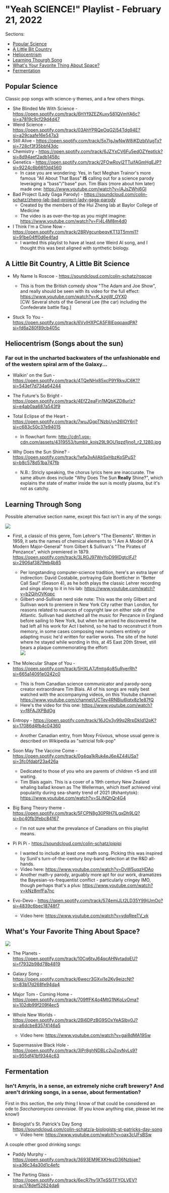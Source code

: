 # "Yeah SCIENCE!" Playlist - February 21, 2022

Sections:
- [Popular Science](#pop-science)
- [A Little Bit Country](#a-little-bit-country-a-little-bit-science)
- [Heliocentrism](#heliocentrism-songs-about-the-sun)
- [Learning Thourgh Song](#learning-through-song)
- [What's Your Favorite Thing About Space?](#whats-your-favorite-thing-about-space)
- [Fermentation](#fermentation)

## Popular Science

Classic pop songs with science-y themes, and a few others things.

- She Blinded Me With Science - 
https://open.spotify.com/track/6HYf9ZEZKuxy581QVmYA6c?si=a7819c9cf29d4d47
- Weird Science - https://open.spotify.com/track/03AhYPRQeOqG2j54Tdg94E?si=a29caafe16e547a3
- Still Alive - https://open.spotify.com/track/5x7IgJwNwW8iKDzbIVugTx?si=728cf3f35bbf43dc
- Chemistry - https://open.spotify.com/track/6JZYxCV6Fu5edOZYeptlck?si=8d94aef2adb1458c
- Genetics - https://open.spotify.com/track/2FOwRoyI2TTujfAGmHgEJP?si=9224c6b66f0d4560
  - In case you are wondering: Yes, in fact Meghan Trainor's more famous "All About That Bass" **IS** calling out for a science parody leveraging a "bass"/"base" pun. Tim Blais (more about him later) made one: https://www.youtube.com/watch?v=IAJsZWhj6GI
- Bad Project (Lady Gaga Parody) - https://soundcloud.com/colin-schatz/zheng-lab-bad-project-lady-gaga-parody
  - Created by the members of the Hui Zheng lab at Baylor College of Medicine
  - The video is as over-the-top as you might imagine: https://www.youtube.com/watch?v=Fl4L4M8m4d0
- I Think I'm a Clone Now - https://open.spotify.com/track/28RVgcunbeqvKT13T5mmi1?si=91be04ff0d6e4fad
  - I wanted this playlist to have at least one Weird Al song, and I thought this was best aligned with synthetic biology. 

## A Little Bit Country, A Little Bit Science

- My Name Is Roscoe - https://soundcloud.com/colin-schatz/roscoe

  - This is from the British comedy show "The Adam and Joe Show", and really should be seen with its video for the full effect:<br />https://www.youtube.com/watch?v=K_kzgW_OYX0<br />[CW: Several shots of the General Lee (the car) including the Confederate battle flag.]

- Stuck To You - https://open.spotify.com/track/6VvIHXPCA5F8IEpqoaxdPA?si=fd6a280f89cb405c

## Heliocentrism (Songs about the sun)

### Far out in the uncharted backwaters of the unfashionable end of the western spiral arm of the Galaxy...

- Walkin' on the Sun - https://open.spotify.com/track/4TQeNHx85xcP9YRkvJC6K1?si=543ef7d734a64244

- The Future's So Bright - https://open.spotify.com/track/4EfZ2eaFjn1MQbKZD8urIz?si=e4ab0aa687a543f9

- Total Eclipse of the Heart - https://open.spotify.com/track/7wuJGgpTNzbUyn26IOY6rj?si=c683c50c37e94015
  - In flowchart form: http://cdn1.vox-cdn.com/assets/4319553/tumblr_kojs29L9OU1qzd1jno1_r2_1280.jpg

- Why Does the Sun Shine? - https://open.spotify.com/track/1wfa3vAiIAbSxHbzKoSPuS?si=b8c578d51ba747fb
  - N.B.: Stricly speaking, the chorus lyrics here are inaccurate. The same album does include "Why Does The Sun **Really** Shine?", which explains the state of matter inside the sun is mostly plasma, but it's not as catchy.

## Learning Through Song

Possible alternative section name, except this fact isn't in any of the songs:

<img src="https://i.imgflip.com/662yx9.jpg" />

- First, a classic of this genre, Tom Lehrer's "The Elements". Written in 1959, it sets the names of chemical elements to "I Am A Model Of A Modern Major-General" from Gilbert & Sullivan's "The Pirates of Penzance", which premiered in 1879.<br />https://open.spotify.com/track/3LRGJ97WvYoD99lDgtcIFJ?si=2906af3879eb4b85
  - Per longstanding computer-science tradition, here's an extra layer of indirection: David Costabile,
    portraying Gale Boetticher in "Better Call Saul" (Season 4), as he both plays the classic Lehrer recording
    and sings along to it in his lab:
    https://www.youtube.com/watch?v=b2QjhOVKqpc 
  - Gilbert-and-Sullivan nerd side note: 
    This was the only Gilbert and Sullivan work to premiere in New York City rather than London,
    for reasons related to nuances of copyright law on either side of the Atlantic. Sullivan had sketched
    all the music for Penzance in England before sailing to New York, but when he arrived he discovered
    he had left all his work for Act I behind, so he had to reconstruct it from memory,
    in some cases composing new numbers entirely or adapting music he'd written for earlier works.
    The site of the hotel where he stayed while wording in this, at 45 East 20th Street,
    still bears a plaque commemorating the effort:<br />
    <img src="https://scontent-sjc3-1.xx.fbcdn.net/v/t1.18169-9/12376028_10154354086901124_4031372344094144226_n.jpg?_nc_cat=101&ccb=1-7&_nc_sid=730e14&_nc_ohc=5UJz4g1Jr9EAX-435RA&tn=X8aYjjHd4UnhuF0N&_nc_ht=scontent-sjc3-1.xx&oh=00_AT-lTfcXIBTjDBX9kYYCKhRq7WWyJvZ8MU5m7QyyLSR8EA&oe=6357C777">

- The Molecular Shape of You - https://open.spotify.com/track/5HXLA7Jfmtg4o85uRyerRh?si=665a14091e0242c0
  - This is from Canadian science communicator and parody-song creator extraordinare Tim Blais. 
    All of his songs are really best watched with the accompanying videos, on this Youtube channel:
    https://www.youtube.com/channel/UCTev4RNBiu6lqtx8z1e87fQ
  - Here's the video for this one: https://www.youtube.com/watch?v=f8FAJXPBdOg

- Entropy - https://open.spotify.com/track/16JOx3y99q2RrpDkId12pK?si=17086d4fb4c04360
  - Another Canadian entry, from Moxy Früvous, whose usual genre is described on Wikipedia as "satricial folk-pop"

- Soon May The Vaccine Come - https://open.spotify.com/track/0g4qa1kRuk4eJ6e4Z44USa?si=3fc0fdabf23a426a
  - Dedicated to those of you who are parents of children <5 and still waiting.
  - Tim Blais again. This is a cover of a 19th century New Zealand whaling ballad known as The Wellerman,
    which itself achieved viral popularity during sea-shanty trend of 2021 (#shantytok):
     https://www.youtube.com/watch?v=SLiNQhQr4G4

- Big Bang Theory theme - https://open.spotify.com/track/5FCPN8g30PRH7lLgxDh9LQ?si=bc40fb3febc84167
  - I'm not sure what the prevalance of Canadians on this playlist means.

- Pi Pi Pi - https://soundcloud.com/colin-schatz/pipipi
  - I wanted to include at least one math song. Picking this was inspired by Sunil's turn-of-the-century boy-band selection at the R&D all-hands.
  - Video here: https://www.youtube.com/watch?v=DvW5uqzHDAo 
  - Another math-y parody, arguably more apt for our work, dramatizes the Bayesian-vs-frequentist conflict - particularly cringey IMO, though perhaps that's a plus: https://www.youtube.com/watch?v=kNz8mfFa7nc 

- Evo-Devo - https://open.spotify.com/track/574emiJLt2LD35Y99jUmOo?si=4839c6bec18748f7
  - Video here: https://www.youtube.com/watch?v=ydqReeTV_vk

## What's Your Favorite Thing About Space?

<img src="https://i.pinimg.com/564x/5a/d5/87/5ad58762852bd93b153af0d2342b9b35.jpg" />

- The Planets - https://open.spotify.com/track/10Cq6tvJ64qcAHNytadqEU?si=f7932b98d78b4819

- Galaxy Song - https://open.spotify.com/track/6wecr3GXvi1e2Ky9eizcNt?si=83b17d268fe94da4

- Major Tom - Coming Home - https://open.spotify.com/track/709ffFK4o4MtG1NKoLvOma?si=102db99f209f4ec5

- Whole New Worlds - https://open.spotify.com/track/2Bi6DPzBG9SOxYeASlby0J?si=a6dcbe83574146a5
  - Video here: https://www.youtube.com/watch?v=gai8dMA19Sw

- Supermassive Black Hole - https://open.spotify.com/track/3lPr8ghNDBLc2uZovNyLs9?si=955df41bf9344c63

## Fermentation

### Isn't Amyris, in a sense, an extremely niche craft brewery? And aren't drinking songs, in a sense, about fermentation?

First in this section, the only thing I know of that could be considered an ode to *Saccharomyces cerevisiae*.
(If you know anything else, please let me know!)

- Biologist's St. Patrick's Day Song<br />https://soundcloud.com/colin-schatz/a-biologists-st-patricks-day-song
  - Video here: https://www.youtube.com/watch?v=oax3cUFsBSw

A couple other good drinking songs:

- Paddy Murphy - https://open.spotify.com/track/3693EM9EXKHpzD36Nzbjae?si=a36c34a30d1c4efc

- The Parting Glass - https://open.spotify.com/track/6ecR7hy1XTeS5lTFYOLVEV?si=ac178def52824da6









